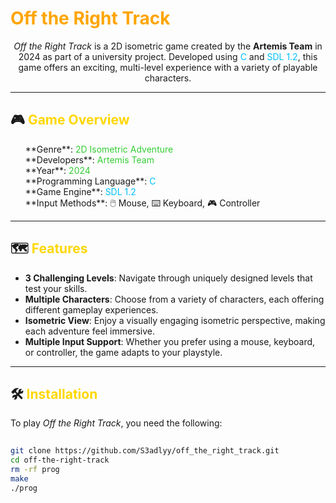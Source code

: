 #  <span style="color: #FFA500;">Off the Right Track</span>

<p align="center">
  <i>Off the Right Track</i> is a 2D isometric game created by the <b>Artemis Team</b> in 2024 as part of a university project. Developed using <span style="color: #00BFFF;">C</span> and <span style="color: #00BFFF;">SDL 1.2</span>, this game offers an exciting, multi-level experience with a variety of playable characters.
</p>

---

## 🎮 <span style="color: #FFD700;">Game Overview</span>

<ul style="list-style-type: none;">
  <li>**Genre**: <span style="color: #32CD32;">2D Isometric Adventure</span></li>
  <li>**Developers**: <span style="color: #32CD32;">Artemis Team</span></li>
  <li>**Year**: <span style="color: #32CD32;">2024</span></li>
  <li>**Programming Language**: <span style="color: #00BFFF;">C</span></li>
  <li>**Game Engine**: <span style="color: #00BFFF;">SDL 1.2</span></li>
  <li>**Input Methods**: 🖱️ Mouse, ⌨️ Keyboard, 🎮 Controller</li>
</ul>

---

## 🗺️ <span style="color: #FFD700;">Features</span>

- **3 Challenging Levels**: Navigate through uniquely designed levels that test your skills.
- **Multiple Characters**: Choose from a variety of characters, each offering different gameplay experiences.
- **Isometric View**: Enjoy a visually engaging isometric perspective, making each adventure feel immersive.
- **Multiple Input Support**: Whether you prefer using a mouse, keyboard, or controller, the game adapts to your playstyle.

---

## 🛠️ <span style="color: #FFD700;">Installation</span>

To play <i>Off the Right Track</i>, you need the following:

```bash
 
git clone https://github.com/S3adlyy/off_the_right_track.git
cd off-the-right-track
rm -rf prog
make
./prog
